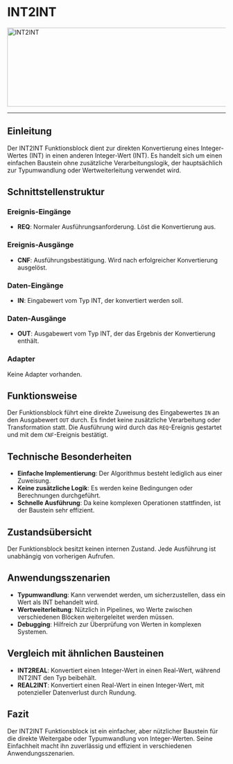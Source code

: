 # INT2INT

<img width="1147" height="182" alt="INT2INT" src="https://github.com/user-attachments/assets/fc234992-1349-449a-b5c1-a33bafbd3b68" />

* * * * * * * * * *
## Einleitung
Der INT2INT Funktionsblock dient zur direkten Konvertierung eines Integer-Wertes (INT) in einen anderen Integer-Wert (INT). Es handelt sich um einen einfachen Baustein ohne zusätzliche Verarbeitungslogik, der hauptsächlich zur Typumwandlung oder Wertweiterleitung verwendet wird.

## Schnittstellenstruktur

### **Ereignis-Eingänge**
- **REQ**: Normaler Ausführungsanforderung. Löst die Konvertierung aus.

### **Ereignis-Ausgänge**
- **CNF**: Ausführungsbestätigung. Wird nach erfolgreicher Konvertierung ausgelöst.

### **Daten-Eingänge**
- **IN**: Eingabewert vom Typ INT, der konvertiert werden soll.

### **Daten-Ausgänge**
- **OUT**: Ausgabewert vom Typ INT, der das Ergebnis der Konvertierung enthält.

### **Adapter**
Keine Adapter vorhanden.

## Funktionsweise
Der Funktionsblock führt eine direkte Zuweisung des Eingabewertes `IN` an den Ausgabewert `OUT` durch. Es findet keine zusätzliche Verarbeitung oder Transformation statt. Die Ausführung wird durch das `REQ`-Ereignis gestartet und mit dem `CNF`-Ereignis bestätigt.

## Technische Besonderheiten
- **Einfache Implementierung**: Der Algorithmus besteht lediglich aus einer Zuweisung.
- **Keine zusätzliche Logik**: Es werden keine Bedingungen oder Berechnungen durchgeführt.
- **Schnelle Ausführung**: Da keine komplexen Operationen stattfinden, ist der Baustein sehr effizient.

## Zustandsübersicht
Der Funktionsblock besitzt keinen internen Zustand. Jede Ausführung ist unabhängig von vorherigen Aufrufen.

## Anwendungsszenarien
- **Typumwandlung**: Kann verwendet werden, um sicherzustellen, dass ein Wert als INT behandelt wird.
- **Wertweiterleitung**: Nützlich in Pipelines, wo Werte zwischen verschiedenen Blöcken weitergeleitet werden müssen.
- **Debugging**: Hilfreich zur Überprüfung von Werten in komplexen Systemen.

## Vergleich mit ähnlichen Bausteinen
- **INT2REAL**: Konvertiert einen Integer-Wert in einen Real-Wert, während INT2INT den Typ beibehält.
- **REAL2INT**: Konvertiert einen Real-Wert in einen Integer-Wert, mit potenzieller Datenverlust durch Rundung.

## Fazit
Der INT2INT Funktionsblock ist ein einfacher, aber nützlicher Baustein für die direkte Weitergabe oder Typumwandlung von Integer-Werten. Seine Einfachheit macht ihn zuverlässig und effizient in verschiedenen Anwendungsszenarien.
